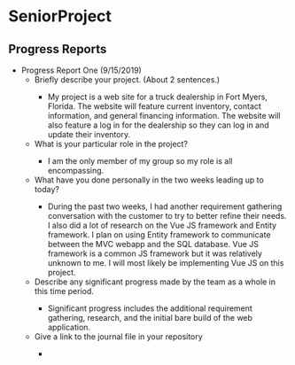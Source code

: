 # SeniorProject

<H2> Progress Reports </H2>

<ul>
  <li>Progress Report One (9/15/2019)
    <ul>
      <li> Briefly describe your project. (About 2 sentences.) </li>
        <ul><li> My project is a web site for a truck dealership in Fort Myers, Florida. The website will feature current inventory, 
        contact information, and general financing information. The website will also feature a log in for the dealership so they can log in and update their inventory.</li></ul>
      <li> What is your particular role in the project?</li>
        <ul><li> I am the only member of my group so my role is all encompassing. </li></ul>
      <li> What have you done personally in the two weeks leading up to today?</li>
        <ul><li> During the past two weeks, I had another requirement gathering conversation with the customer to try to better refine their needs. I also did a lot of research on the Vue JS framework and Entity framework. I plan on using Entity framework to communicate between the MVC webapp and the SQL database. Vue JS framework is a common JS framework but it was relatively unknown to me. I will most likely be implementing Vue JS on this project. </li></ul>
      <li> Describe any significant progress made by the team as a whole in this time period.</li>
        <ul><li> Significant progress includes the additional requirement gathering, research, and the initial bare build of the web application. </li></ul>
      <li> Give a link to the journal file in your repository</li>      
        <ul><li> </li></ul>
    </ul>
  </li>

</ul>
